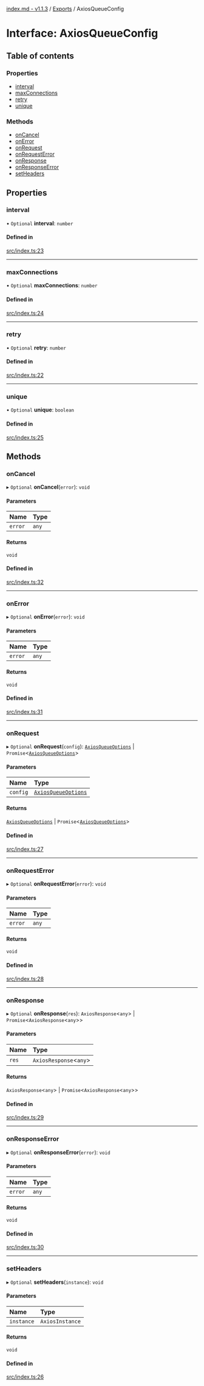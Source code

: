 [index.md - v1.1.3](../README.md) / [Exports](../modules.md) / AxiosQueueConfig

# Interface: AxiosQueueConfig

## Table of contents

### Properties

-   [interval](AxiosQueueConfig.md#interval)
-   [maxConnections](AxiosQueueConfig.md#maxconnections)
-   [retry](AxiosQueueConfig.md#retry)
-   [unique](AxiosQueueConfig.md#unique)

### Methods

-   [onCancel](AxiosQueueConfig.md#oncancel)
-   [onError](AxiosQueueConfig.md#onerror)
-   [onRequest](AxiosQueueConfig.md#onrequest)
-   [onRequestError](AxiosQueueConfig.md#onrequesterror)
-   [onResponse](AxiosQueueConfig.md#onresponse)
-   [onResponseError](AxiosQueueConfig.md#onresponseerror)
-   [setHeaders](AxiosQueueConfig.md#setheaders)

## Properties

### interval

• `Optional` **interval**: `number`

#### Defined in

[src/index.ts:23](https://github.com/saqqdy/axios-q/blob/384e3b7/src/index.ts#L23)

---

### maxConnections

• `Optional` **maxConnections**: `number`

#### Defined in

[src/index.ts:24](https://github.com/saqqdy/axios-q/blob/384e3b7/src/index.ts#L24)

---

### retry

• `Optional` **retry**: `number`

#### Defined in

[src/index.ts:22](https://github.com/saqqdy/axios-q/blob/384e3b7/src/index.ts#L22)

---

### unique

• `Optional` **unique**: `boolean`

#### Defined in

[src/index.ts:25](https://github.com/saqqdy/axios-q/blob/384e3b7/src/index.ts#L25)

## Methods

### onCancel

▸ `Optional` **onCancel**(`error`): `void`

#### Parameters

| Name    | Type  |
| :------ | :---- |
| `error` | `any` |

#### Returns

`void`

#### Defined in

[src/index.ts:32](https://github.com/saqqdy/axios-q/blob/384e3b7/src/index.ts#L32)

---

### onError

▸ `Optional` **onError**(`error`): `void`

#### Parameters

| Name    | Type  |
| :------ | :---- |
| `error` | `any` |

#### Returns

`void`

#### Defined in

[src/index.ts:31](https://github.com/saqqdy/axios-q/blob/384e3b7/src/index.ts#L31)

---

### onRequest

▸ `Optional` **onRequest**(`config`): [`AxiosQueueOptions`](AxiosQueueOptions.md) \| `Promise`<[`AxiosQueueOptions`](AxiosQueueOptions.md)\>

#### Parameters

| Name     | Type                                        |
| :------- | :------------------------------------------ |
| `config` | [`AxiosQueueOptions`](AxiosQueueOptions.md) |

#### Returns

[`AxiosQueueOptions`](AxiosQueueOptions.md) \| `Promise`<[`AxiosQueueOptions`](AxiosQueueOptions.md)\>

#### Defined in

[src/index.ts:27](https://github.com/saqqdy/axios-q/blob/384e3b7/src/index.ts#L27)

---

### onRequestError

▸ `Optional` **onRequestError**(`error`): `void`

#### Parameters

| Name    | Type  |
| :------ | :---- |
| `error` | `any` |

#### Returns

`void`

#### Defined in

[src/index.ts:28](https://github.com/saqqdy/axios-q/blob/384e3b7/src/index.ts#L28)

---

### onResponse

▸ `Optional` **onResponse**(`res`): `AxiosResponse`<`any`\> \| `Promise`<`AxiosResponse`<`any`\>\>

#### Parameters

| Name  | Type                    |
| :---- | :---------------------- |
| `res` | `AxiosResponse`<`any`\> |

#### Returns

`AxiosResponse`<`any`\> \| `Promise`<`AxiosResponse`<`any`\>\>

#### Defined in

[src/index.ts:29](https://github.com/saqqdy/axios-q/blob/384e3b7/src/index.ts#L29)

---

### onResponseError

▸ `Optional` **onResponseError**(`error`): `void`

#### Parameters

| Name    | Type  |
| :------ | :---- |
| `error` | `any` |

#### Returns

`void`

#### Defined in

[src/index.ts:30](https://github.com/saqqdy/axios-q/blob/384e3b7/src/index.ts#L30)

---

### setHeaders

▸ `Optional` **setHeaders**(`instance`): `void`

#### Parameters

| Name       | Type            |
| :--------- | :-------------- |
| `instance` | `AxiosInstance` |

#### Returns

`void`

#### Defined in

[src/index.ts:26](https://github.com/saqqdy/axios-q/blob/384e3b7/src/index.ts#L26)
